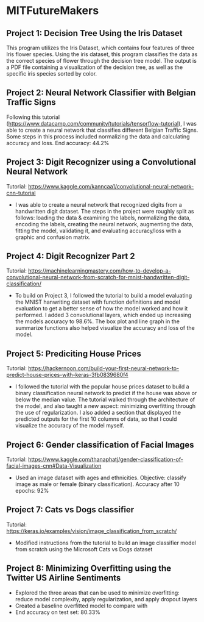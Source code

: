 # MITFutureMakers

## Project 1: Decision Tree Using the Iris Dataset
  This program utilizes the Iris Dataset, which contains four features of three Iris flower species. Using the iris dataset, this program classifies the data as the correct species of flower through the decision tree model. The output is a PDF file containing a visualization of the decision tree, as well as the specific iris species sorted by color. 

## Project 2: Neural Network Classifier with Belgian Traffic Signs
  Following this tutorial (https://www.datacamp.com/community/tutorials/tensorflow-tutorial), I was able to create a neural network that classifies different Belgian Traffic Signs. Some steps in this process included normalizing the data and calculating accuracy and loss. End accuracy: 44.2%
  
## Project 3: Digit Recognizer using a Convolutional Neural Network
Tutorial: https://www.kaggle.com/kanncaa1/convolutional-neural-network-cnn-tutorial
- I was able to create a neural network that recognized digits from a handwritten digit dataset. The steps in the project were roughly split as follows: loading the data & examining the labels, normalizing the data, encoding the labels, creating the neural network, augmenting the data, fitting the model, validating it, and evaluating accuracy/loss with a graphic and confusion matrix.

## Project 4: Digit Recognizer Part 2
Tutorial: https://machinelearningmastery.com/how-to-develop-a-convolutional-neural-network-from-scratch-for-mnist-handwritten-digit-classification/
- To build on Project 3, I followed the tutorial to build a model evaluating the MNIST hanwriting dataset with function definitions and model evaluation to get a better sense of how the model worked and how it performed. I added 3 convolutional layers, which ended up increasing the models accuracy to 98.6%. The box plot and line graph in the summarize functions also helped visualize the accuracy and loss of the model.

## Project 5: Prediciting House Prices
Tutorial: https://hackernoon.com/build-your-first-neural-network-to-predict-house-prices-with-keras-3fb0839680f4
- I followed the tutorial with the popular house prices dataset to build a binary classification neural network to predict if the house was above or below the median value. The tutorial walked through the architecture of the model, and also taught a new aspect: minimizing overfitting through the use of regularization. I also added a section that displayed the predicted outputs for the first 10 columns of data, so that I could visualize the accuracy of the model myself. 

## Project 6: Gender classification of Facial Images
Tutorial: https://www.kaggle.com/thanaphatj/gender-classification-of-facial-images-cnn#Data-Visualization
- Used an image dataset with ages and ethnicities. Objective: classify image as male or female (binary classification). Accuracy after 10 epochs: 92%

## Project 7: Cats vs Dogs classifier
Tutorial: https://keras.io/examples/vision/image_classification_from_scratch/
- Modified instructions from the tutorial to build an image classifier model from scratch using the Microsoft Cats vs Dogs dataset

## Project 8: Minimizing Overfitting using the Twitter US Airline Sentiments
- Explored the three areas that can be used to minimize overfitting: reduce model complexity, apply regularization, and apply dropout layers
- Created a baseline overfitted model to compare with
- End accuracy on test set: 80.33%
  
